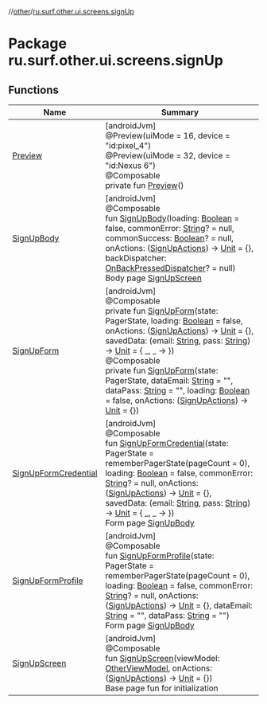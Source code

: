 //[other](../../index.md)/[ru.surf.other.ui.screens.signUp](index.md)

# Package ru.surf.other.ui.screens.signUp

## Functions

| Name | Summary |
|---|---|
| [Preview](-preview.md) | [androidJvm]<br>@Preview(uiMode = 16, device = "id:pixel_4")<br>@Preview(uiMode = 32, device = "id:Nexus 6")<br>@Composable<br>private fun [Preview](-preview.md)() |
| [SignUpBody](-sign-up-body.md) | [androidJvm]<br>@Composable<br>fun [SignUpBody](-sign-up-body.md)(loading: [Boolean](https://kotlinlang.org/api/latest/jvm/stdlib/kotlin/-boolean/index.html) = false, commonError: [String](https://kotlinlang.org/api/latest/jvm/stdlib/kotlin/-string/index.html)? = null, commonSuccess: [Boolean](https://kotlinlang.org/api/latest/jvm/stdlib/kotlin/-boolean/index.html)? = null, onActions: ([SignUpActions](../ru.surf.other.ui.actions/-sign-up-actions/index.md)) -&gt; [Unit](https://kotlinlang.org/api/latest/jvm/stdlib/kotlin/-unit/index.html) = {}, backDispatcher: [OnBackPressedDispatcher](https://developer.android.com/reference/kotlin/androidx/activity/OnBackPressedDispatcher.html)? = null)<br>Body page [SignUpScreen](-sign-up-screen.md) |
| [SignUpForm](-sign-up-form.md) | [androidJvm]<br>@Composable<br>private fun [SignUpForm](-sign-up-form.md)(state: PagerState, loading: [Boolean](https://kotlinlang.org/api/latest/jvm/stdlib/kotlin/-boolean/index.html) = false, onActions: ([SignUpActions](../ru.surf.other.ui.actions/-sign-up-actions/index.md)) -&gt; [Unit](https://kotlinlang.org/api/latest/jvm/stdlib/kotlin/-unit/index.html) = {}, savedData: (email: [String](https://kotlinlang.org/api/latest/jvm/stdlib/kotlin/-string/index.html), pass: [String](https://kotlinlang.org/api/latest/jvm/stdlib/kotlin/-string/index.html)) -&gt; [Unit](https://kotlinlang.org/api/latest/jvm/stdlib/kotlin/-unit/index.html) = { _, _ -&gt; })<br>@Composable<br>private fun [SignUpForm](-sign-up-form.md)(state: PagerState, dataEmail: [String](https://kotlinlang.org/api/latest/jvm/stdlib/kotlin/-string/index.html) = "", dataPass: [String](https://kotlinlang.org/api/latest/jvm/stdlib/kotlin/-string/index.html) = "", loading: [Boolean](https://kotlinlang.org/api/latest/jvm/stdlib/kotlin/-boolean/index.html) = false, onActions: ([SignUpActions](../ru.surf.other.ui.actions/-sign-up-actions/index.md)) -&gt; [Unit](https://kotlinlang.org/api/latest/jvm/stdlib/kotlin/-unit/index.html) = {}) |
| [SignUpFormCredential](-sign-up-form-credential.md) | [androidJvm]<br>@Composable<br>fun [SignUpFormCredential](-sign-up-form-credential.md)(state: PagerState = rememberPagerState(pageCount = 0), loading: [Boolean](https://kotlinlang.org/api/latest/jvm/stdlib/kotlin/-boolean/index.html) = false, commonError: [String](https://kotlinlang.org/api/latest/jvm/stdlib/kotlin/-string/index.html)? = null, onActions: ([SignUpActions](../ru.surf.other.ui.actions/-sign-up-actions/index.md)) -&gt; [Unit](https://kotlinlang.org/api/latest/jvm/stdlib/kotlin/-unit/index.html) = {}, savedData: (email: [String](https://kotlinlang.org/api/latest/jvm/stdlib/kotlin/-string/index.html), pass: [String](https://kotlinlang.org/api/latest/jvm/stdlib/kotlin/-string/index.html)) -&gt; [Unit](https://kotlinlang.org/api/latest/jvm/stdlib/kotlin/-unit/index.html) = { _, _ -&gt; })<br>Form page [SignUpBody](-sign-up-body.md) |
| [SignUpFormProfile](-sign-up-form-profile.md) | [androidJvm]<br>@Composable<br>fun [SignUpFormProfile](-sign-up-form-profile.md)(state: PagerState = rememberPagerState(pageCount = 0), loading: [Boolean](https://kotlinlang.org/api/latest/jvm/stdlib/kotlin/-boolean/index.html) = false, commonError: [String](https://kotlinlang.org/api/latest/jvm/stdlib/kotlin/-string/index.html)? = null, onActions: ([SignUpActions](../ru.surf.other.ui.actions/-sign-up-actions/index.md)) -&gt; [Unit](https://kotlinlang.org/api/latest/jvm/stdlib/kotlin/-unit/index.html) = {}, dataEmail: [String](https://kotlinlang.org/api/latest/jvm/stdlib/kotlin/-string/index.html) = "", dataPass: [String](https://kotlinlang.org/api/latest/jvm/stdlib/kotlin/-string/index.html) = "")<br>Form page [SignUpBody](-sign-up-body.md) |
| [SignUpScreen](-sign-up-screen.md) | [androidJvm]<br>@Composable<br>fun [SignUpScreen](-sign-up-screen.md)(viewModel: [OtherViewModel](../ru.surf.other.ui.viewModels/-other-view-model/index.md), onActions: ([SignUpActions](../ru.surf.other.ui.actions/-sign-up-actions/index.md)) -&gt; [Unit](https://kotlinlang.org/api/latest/jvm/stdlib/kotlin/-unit/index.html) = {})<br>Base page fun for initialization |
